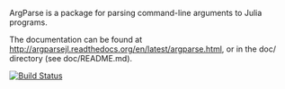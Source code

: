 ArgParse is a package for parsing command-line arguments to Julia programs.

The documentation can be found at http://argparsejl.readthedocs.org/en/latest/argparse.html, or
in the doc/ directory (see doc/README.md).

[![Build Status](https://api.travis-ci.org/carlobaldassi/ArgParse.jl.png?branch=master)](https://travis-ci.org/carlobaldassi/ArgParse.jl)
